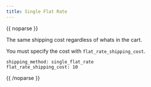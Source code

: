```yaml
---
title: Single Flat Rate
---
```

{{ noparse }}

The same shipping cost regardless of whats in the cart.

You must specify the cost with `flat_rate_shipping_cost`.

~~~
shipping_method: single_flat_rate
flat_rate_shipping_cost: 10
~~~

{{ /noparse }}